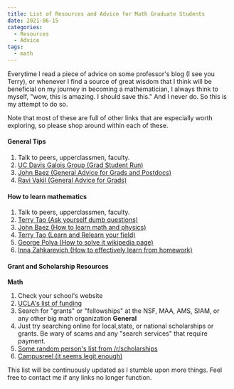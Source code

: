 ```yaml
---
title: List of Resources and Advice for Math Graduate Students
date: 2021-06-15
categories:
  - Resources
  - Advice
tags:
  - math
---
```


Everytime I read a piece of advice on some professor's blog (I see you Terry), or whenever I find a source of great wisdom that 
I think will be beneficial on my journey in becoming a mathematician, 
I always think to myself, "wow, this is amazing. I should save this." And I never do. So this is my attempt to do so.

Note that most of these are full of other links that are especially worth exploring, so please shop around within each of these.

#### General Tips
1. Talk to peers, upperclassmen, faculty.
2. [UC Davis Galois Group (Grad Student Run)](https://galois.math.ucdavis.edu/doku.php?id=wishidknown)
3. [John Baez (General Advice for Grads and Postdocs)](https://math.ucr.edu/home/baez/advice.html)
4. [Ravi Vakil (General Advice for Grads)](http://math.stanford.edu/~vakil/potentialstudents.html)

#### How to learn mathematics
1. Talk to peers, upperclassmen, faculty. 
2. [Terry Tao (Ask yourself dumb questions)](https://terrytao.wordpress.com/career-advice/ask-yourself-dumb-questions-and-answer-them/)
3. [John Baez (How to learn math and physics)](https://math.ucr.edu/home/baez/books.html)
4. [Terry Tao (Learn and Relearn your field)](https://terrytao.wordpress.com/career-advice/learn-and-relearn-your-field/)
5. [George Polya (How to solve it wikipedia page)](https://en.wikipedia.org/wiki/How_to_Solve_It)
6. [Inna Zahkarevich (How to effectively learn from homework)](http://pi.math.cornell.edu/~zakh/homeworkguide.pdf)

#### Grant and Scholarship Resources
**Math**
1. Check your school's website
2. [UCLA's list of funding](https://grad.ucla.edu/funding/#/)
3. Search for "grants" or "fellowships" at the NSF, MAA, AMS, SIAM, or any other big math organization
**General**
1. Just try searching online for local,state, or national scholarships or grants. Be wary of scams and any "search services" that require payment.
2. [Some random person's list from /r/scholarships](https://www.reddit.com/r/scholarships/comments/nsmvv8/my_scholarship_journey_won_around_30k/)
3. [Campusreel (it seems legit enough)](https://www.campusreel.org/scholarships)

This list will be continuously updated as I stumble upon more things. Feel free to contact me if any links no longer function.

